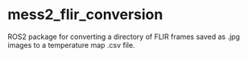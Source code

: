 # mess2_flir_conversion
ROS2 package for converting a directory of FLIR frames saved as .jpg images to a temperature map .csv file.
